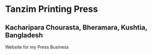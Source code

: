 # Tanzim Printing Press
## Kacharipara Chourasta, Bheramara, Kushtia,  Bangladesh
Website for my Press Business 
